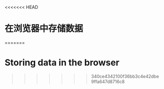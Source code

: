 
<<<<<<< HEAD
# 在浏览器中存储数据
=======
# Storing data in the browser
>>>>>>> 340ce4342100f36bb3c4e42dbe9ffa647d8716c8
